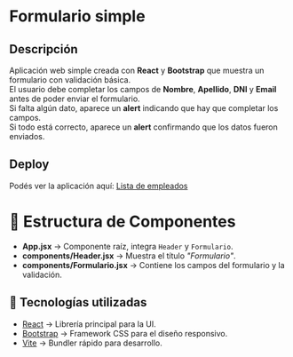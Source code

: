 # Formulario simple

## Descripción

Aplicación web simple creada con **React** y **Bootstrap** que muestra un formulario con validación básica.  
El usuario debe completar los campos de **Nombre**, **Apellido**, **DNI** y **Email** antes de poder enviar el formulario.  
Si falta algún dato, aparece un **alert** indicando que hay que completar los campos.  
Si todo está correcto, aparece un **alert** confirmando que los datos fueron enviados.

## Deploy

Podés ver la aplicación aquí: [Lista de empleados](https://formsimple-mj.netlify.app/)

# 📂 Estructura de Componentes

- **App.jsx** → Componente raíz, integra `Header` y `Formulario`.  
- **components/Header.jsx** → Muestra el título *"Formulario"*.  
- **components/Formulario.jsx** → Contiene los campos del formulario y la validación.  

## 🚀 Tecnologías utilizadas

- [React](https://react.dev/) → Librería principal para la UI.  
- [Bootstrap](https://getbootstrap.com/) → Framework CSS para el diseño responsivo.  
- [Vite](https://vitejs.dev/) → Bundler rápido para desarrollo.  
